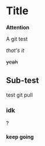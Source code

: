 # Title

**Attention**

A git test

*that's it*

~~yeah~~

## Sub-test
test git pull

### idk
?

#### keep going
